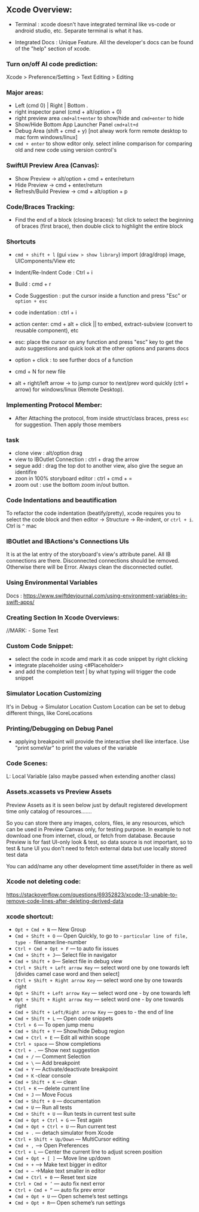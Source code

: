 ## Xcode Overview:
- Terminal : xcode doesn't have integrated terminal like vs-code or android studio, etc. Separate terminal is what it has.

- Integrated Docs : Unique Feature. All the developer's docs can be found of the "help" section of xcode.

### Turn on/off AI code prediction:
Xcode > Preference/Setting > Text Editing > Editing

### Major areas:
- Left (cmd 0) | Right | Bottom .
- right inspector panel (cmd + alt/option + 0)
- right preview area `cmd+alt+enter` to show/hide and `cmd+enter` to hide
- Show/Hide Bottom App Launcher Panel `cmd+alt+d`
- Debug Area (shift + cmd + y) [not alway work form remote desktop to mac form windows/linux]
- `cmd + enter` to show editor only. select inline comparison for comparing old and new code using version control's 

### SwiftUI Preview Area (Canvas):
- Show Preview -> alt/option + cmd + enter/return
- Hide Preview -> cmd + enter/return
- Refresh/Build Preview -> cmd + alt/option + p

### Code/Braces Tracking:
- Find the end of a block (closing braces): 
 1st click to select the beginning of braces (first brace), then double click to highlight the entire block

### Shortcuts
- `cmd + shift + l` (gui `view > show library`) import (drag/drop) image, UIComponents/View etc 
- Indent/Re-Indent Code : Ctrl + i 
- Build : cmd + r
- Code Suggestion : put the cursor inside a function and press "Esc" or `option + esc`
- code indentation : ctrl + i 
- action center: cmd + alt + click || to embed, extract-subview (convert to reusable component), etc
- esc: place the cursor on any function and press "esc" key to get the auto suggestions and quick look at the other options and params docs
- option + click : to see further docs of a function

- cmd + N for new file
- alt + right/left arrow -> to jump cursor to next/prev word quickly (ctrl + arrow) for windows/linux (Remote Desktop). 

### Implementing Protocol Member:
- After Attaching the protocol, from inside struct/class braces, press `esc` for suggestion. Then apply those members

### task
- clone view : alt/option drag
- view to IBOutlet Connection : ctrl + drag the arrow
- segue add : drag the top dot to another view, also give the segue an identifire
- zoon in 100% storyboard editor : ctrl + cmd + =
- zoom out : use the bottom zoom in/out button.

### Code Indentations and beautification
To refactor the code indentation (beatify/pretty), xcode requires you to select the code block and then editor -> Structure -> Re-indent, or `ctrl + i`. Ctrl is `^` mac

### IBOutlet and IBActions's Connections UIs
It is at the lat entry of the storyboard's view's attribute panel.
All IB connections are there. Disconnected connections should be removed. Otherwise there will be Error. Always clean the disconnected outlet.

### Using Environmental Variables
Docs : https://www.swiftdevjournal.com/using-environment-variables-in-swift-apps/

### Creating Section In Xcode Overviews:
//MARK: - Some Text

### Custom Code Snippet:
- select the code in xcode amd mark it as code snippet by right clicking
- integrate placeholder using <#Placeholder>
- and add the completion text | by what typing will trigger the code snippet

### Simulator Location Customizing
It's in Debug -> Simulator Location
Custom Location can be set to debug different things, like CoreLocations

### Printing/Debugging on Debug Panel
- applying breakpoint will provide the interactive shell like interface. Use "print someVar" to print the values of the variable
### Code Scenes:
L: Local Variable (also maybe passed when extending another class)


### Assets.xcassets vs Preview Assets
Preview Assets as it is seen below just by default registered development time only catalog of resources.......

So you can store there any images, colors, files, ie any resources, which can be used in Preview Canvas only, for testing purpose. In example to not download one from internet, cloud, or fetch from database. Because Preview is for fast UI-only look & test, so data source is not important, so to test & tune UI you don't need to fetch external data but use locally stored test data

You can add/name any other development time asset/folder in there as well

### Xcode not deleting code:

https://stackoverflow.com/questions/69352823/xcode-13-unable-to-remove-code-lines-after-deleting-derived-data


### xcode shortcut:
- `Opt + Cmd + N` — New Group
- `Cmd + Shift + O` — Open Quickly, to go to - `particular line of file, type - `filename:line-number
- `Ctrl + Cmd + Opt + F` — to auto fix issues
- `Cmd + Shift + J`— Select file in navigator
- `Cmd + Shift + D`— Select file in debug view
- `Ctrl + Shift + Left arrow Key` — select word one by one towards left [divides camel case word and then select]
- `Ctrl + Shift + Right arrow Key` — select word one by one towards right
- `Opt + Shift + Left arrow Key` — select word one - by one towards left
- `Opt + Shift + Right arrow Key` — select word one - by one towards right
- `Cmd + Shift + Left/Right arrow Key` — goes to - the end of line
- `Cmd + Shift + L` — Open code snippets
- `Ctrl + 6` — To open jump menu
- `Cmd + Shift + Y` — Show/hide Debug region
- `Cmd + Ctrl + E` — Edit all within scope
- `Ctrl + space` — Show completions
- `Ctrl + .` — Show next suggestion
- `Cmd + /` — Comment Selection
- `Cmd + \` — Add breakpoint
- `Cmd + Y` — Activate/deactivate breakpoint
- `Cmd + K` -clear console
- `Cmd + Shift + K` — clean
- `Ctrl + K` — delete current line
- `Cmd + J` — Move Focus
- `Cmd + Shift + 0` — documentation
- `Cmd + U` — Run all tests
- `Cmd + Shift + U` — Run tests in current test suite
- `Cmd + Opt + Ctrl + G` — Test again
- `Cmd + Opt + Ctrl + U` — Run current test
- `Cmd + .` — detach simulator from Xcode
- `Ctrl + Shift + Up/Down` — MultiCursor editing
- `Cmd + ,` —> Open Preferences
- `Ctrl + L` — Center the current line to adjust screen position
- `Cmd + Opt + [ ]` — Move line up/down
- `Cmd + +` —> Make text bigger in editor
- `Cmd + —` ->Make text smaller in editor
- `Cmd + Ctrl + 0` — Reset text size
- `Ctrl + Cmd + ‘` — auto fix next error
- `Ctrl + Cmd + “` — auto fix prev error
- `Cmd + Opt + U` — Open scheme’s test settings
- `Cmd + Opt + R`— Open scheme’s run settings